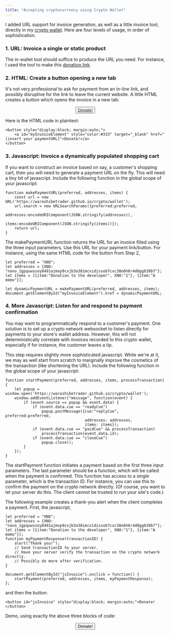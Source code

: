 ```yaml
---
title: "Accepting cryptocurrency using Crypto Wallet"
---
```


I added URL support for invoice generation, as well as a little invoice tool, directly in my [crypto wallet](https://warashibetrader.github.io/crypto/wallet). Here are four levels of usage, in order of sophistication.

### 1. URL: Invoice a single or static product

The in-wallet tool should suffice to produce the URL you need. For instance, I used the tool to make this [donation link](https://warashibetrader.github.io/crypto/wallet?preferred=XNO&addresses=%257B%2522XNO%2522%253A%2522nano_1gpquwssoy8491ajmxp9cxjb3o38imcxidissob7cxc38o6h6r4d8gg639b7%2522%257D&items=%255B%257B%2522item%2522%253A%2522Donation%2520to%2520the%2520developer%2522%252C%2522XNO%2522%253A%25221%2522%257D%252C%257B%2522item%2522%253A%2522A%2520memo%2522%252C%2522XNO%2522%253A%2522%2522%257D%255D).




### 2. HTML: Create a button opening a new tab

It's not very professional to ask for payment from an in-line link, and possibly disruptive for the link to leave the current website. A little HTML creates a button which opens the invoice in a new tab:

<button id="myInvoiceElement" style="display:block; margin:auto;"><a style="color:#333" target="_blank" href="https://warashibetrader.github.io/crypto/wallet?preferred=XNO&addresses=%257B%2522XNO%2522%253A%2522nano_1gpquwssoy8491ajmxp9cxjb3o38imcxidissob7cxc38o6h6r4d8gg639b7%2522%257D&items=%255B%257B%2522item%2522%253A%2522Donation%2520to%2520the%2520developer%2522%252C%2522XNO%2522%253A%25221%2522%257D%252C%257B%2522item%2522%253A%2522A%2520memo%2522%252C%2522XNO%2522%253A%2522%2522%257D%255D">Donate!</a></button>

Here is the HTML code in plaintext:

	<button style="display:block; margin:auto;">
		<a id="myInvoiceElement" style="color:#333" target="_blank" href="[insert your paymentURL]">Donate!</a>
	</button>


### 3. Javascript: Invoice a dynamically populated shopping cart

If you want to construct an invoice based on say, a customer's shopping cart, then you will need to generate a payment URL on the fly. This will need a tiny bit of javascript. Include the following function in the global scope of your javascript:

	function makePaymentURL(preferred, addresses, items) {
		const url = new URL('https://warashibetrader.github.io/crypto/wallet');
		url.search = new URLSearchParams({preferred:preferred, 
						  addresses:encodeURIComponent(JSON.stringify(addresses)), 
						  items:encodeURIComponent(JSON.stringify(items))});
		return url;
	}

The makePaymentURL function returns the URL for an invoice filled using the three input parameters. Use this URL for your payment link/button. For instance, using the same HTML code for the button from Step 2,

	let preferred = "XNO";
	let addresses = {XNO: "nano_1gpquwssoy8491ajmxp9cxjb3o38imcxidissob7cxc38o6h6r4d8gg639b7"};
	let items = [{item:"Donation to the developer", XNO:"1"}, {item:"A memo"}];  
	
	let dynamicPaymentURL = makePaymentURL(preferred, addresses, items);
	document.getElementById("myInvoiceElement").href = dynamicPaymentURL;
    
    
### 4. More Javascript: Listen for and respond to payment confirmation

You may want to programmatically respond to a customer's payment. One solution is to set up a crypto network websocket to listen directly for payments to your store's wallet address. However, this will not deterministically correlate with invoices recorded to this crypto wallet, especially if for instance, the customer leaves a tip.

This step requires slightly more sophisticated javascript. While we're at it, we may as well start from scratch to marginally improve the cosmetics of the transaction (like shortening the URL). Include the following function in the global scope of your javascript:

	function startPayment(preferred, addresses, items, processTransaction) {	
		let popup = window.open('https://warashibetrader.github.io/crypto/wallet');
		window.addEventListener("message", function(event) { 
			if (event.source == popup && event.data) {
				if (event.data.cue == "readyCue") 
					popup.postMessage({cue:"replyCue", preferred:preferred, 
									   addresses: addresses, 
									   items: items}); 
				if (event.data.cue == "paidCue" && processTransaction) 
					processTransaction(event.data.id);
				if (event.data.cue == "closeCue") 
					popup.close();
			}
		});
	}

The startPayment function initiates a payment based on the first three input parameters. The last parameter should be a function, which will be called when the payment is confirmed. This function has access to a single parameter, which is the transaction ID. For instance, you can use this to confirm the payment on the crypto network directly. (Of course, you want to let your server do this. The client cannot be trusted to run your site's code.)

The following example creates a thank-you alert when the client completes a payment. First, the javascript,

	let preferred = "XNO";
	let addresses = {XNO: "nano_1gpquwssoy8491ajmxp9cxjb3o38imcxidissob7cxc38o6h6r4d8gg639b7"};
	let items = [{item:"Donation to the developer", XNO:"1"}, {item:"A memo"}];  
	function myPaymentResponse(transactionID) {
		alert("Thank you!");
		// Send transactionID to your server. 
		// Have your server verify the transaction on the crypto network directly.
		// Possibly do more after verification.
	}
	
	document.getElementById("jsInvoice").onclick = function() {
		startPayment(preferred, addresses, items, myPaymentResponse);
	};
	
and then the button:

	<button id="jsInvoice" style="display:block; margin:auto;">Donate!</button>

Demo, using exactly the above three blocks of code:

<button id="jsInvoice" style="display:block; margin:auto;">Donate!</button>

<script>	
function startPayment(preferred, addresses, items, processTransaction) {	
	let popup = window.open('https://warashibetrader.github.io/crypto/wallet');
	window.addEventListener("message", function(event) { 
		if (event.source == popup && event.data) {
			if (event.data.cue == "readyCue") 
				popup.postMessage({cue:"replyCue", preferred:preferred, 
								   addresses: addresses, 
								   items: items}); 
			if (event.data.cue == "paidCue" && processTransaction) 
				processTransaction(event.data.id);
			if (event.data.cue == "closeCue") popup.close();
		}
	});
}
	
let preferred = "XNO";
let addresses = {XNO: "nano_1gpquwssoy8491ajmxp9cxjb3o38imcxidissob7cxc38o6h6r4d8gg639b7"};
let items = [{item:"Donation to the developer", XNO:"1"}, {item:"A memo"}];  
function myPaymentResponse(transactionID) {
	alert("Thank you!");
	// Send transactionID to your server. 
	// Have your server verify the transaction on the crypto network directly.
	// Possibly do more after verification.
}

document.getElementById("jsInvoice").onclick = function() {
	startPayment(preferred, addresses, items, myPaymentResponse);
};
</script>
